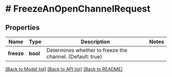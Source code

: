 # # FreezeAnOpenChannelRequest

## Properties

Name | Type | Description | Notes
------------ | ------------- | ------------- | -------------
**freeze** | **bool** | Determines whether to freeze the channel. (Default: true) |

[[Back to Model list]](../../README.md#models) [[Back to API list]](../../README.md#endpoints) [[Back to README]](../../README.md)
